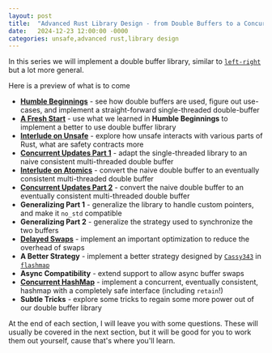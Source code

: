 ```yaml
---
layout: post
title:  "Advanced Rust Library Design - from Double Buffers to a Concurrent HashMap"
date:   2024-12-23 12:00:00 -0000
categories: unsafe,advanced rust,library design
---
```


In this series we will implement a double buffer library, similar to [`left-right`](https://crates.io/crates/left-right) but a lot more general.

Here is a preview of what is to come
 * [**Humble Beginnings**](Double-Buffer-2.html) - see how double buffers are used, figure out use-cases, and implement a straight-forward single-threaded double-buffer
 * [**A Fresh Start**](Double-Buffer-3.html) - use what we learned in **Humble Beginnings** to implement a better to use double buffer library
 * [**Interlude on Unsafe**](Double-Buffer-4.html) - explore how unsafe interacts with various parts of Rust, what are safety contracts more
 * [**Concurrent Updates Part 1**](Double-Buffer-5.html) - adapt the single-threaded library to an naive consistent multi-threaded double buffer
 * [**Interlude on Atomics**](Double-Buffer-6.html) - convert the naive double buffer to an eventually consistent multi-threaded double buffer
 * [**Concurrent Updates Part 2**](Double-Buffer-7.html) - convert the naive double buffer to an eventually consistent multi-threaded double buffer
 * **Generalizing Part 1** - generalize the library to handle custom pointers, and make it `no_std` compatible
 * **Generalizing Part 2** - generalize the strategy used to synchronize the two buffers
 * [**Delayed Swaps**](Double-Buffer-8.html) - implement an important optimization to reduce the overhead of swaps
 * **A Better Strategy** - implement a better strategy designed by [`Cassy343`](https://github.com/Cassy343) in [`flashmap`](https://crates.io/crates/flashmap)
 * **Async Compatibility** - extend support to allow async buffer swaps
 * [**Concurrent HashMap**](Double-Buffer-8.html) - implement a concurrent, eventually consistent, hashmap with a completely safe interface (including `retain`!)
 * **Subtle Tricks** - explore some tricks to regain some more power out of our double buffer library

At the end of each section, I will leave you with some questions. These will usually be covered in the
next section, but it will be good for you to work them out yourself, cause that's where you'll learn.